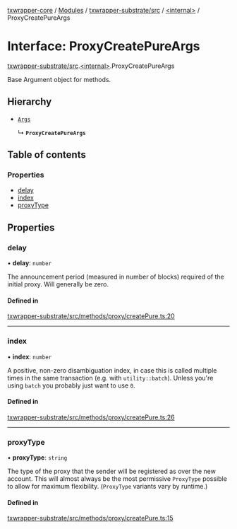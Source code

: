 [txwrapper-core](../README.md) / [Modules](../modules.md) / [txwrapper-substrate/src](../modules/txwrapper_substrate_src.md) / [\<internal\>](../modules/txwrapper_substrate_src._internal_.md) / ProxyCreatePureArgs

# Interface: ProxyCreatePureArgs

[txwrapper-substrate/src](../modules/txwrapper_substrate_src.md).[\<internal\>](../modules/txwrapper_substrate_src._internal_.md).ProxyCreatePureArgs

Base Argument object for methods.

## Hierarchy

- [`Args`](../modules/txwrapper_core_src.md#args)

  ↳ **`ProxyCreatePureArgs`**

## Table of contents

### Properties

- [delay](txwrapper_substrate_src._internal_.ProxyCreatePureArgs.md#delay)
- [index](txwrapper_substrate_src._internal_.ProxyCreatePureArgs.md#index)
- [proxyType](txwrapper_substrate_src._internal_.ProxyCreatePureArgs.md#proxytype)

## Properties

### delay

• **delay**: `number`

The announcement period (measured in number of blocks) required of the initial proxy.
Will generally be zero.

#### Defined in

[txwrapper-substrate/src/methods/proxy/createPure.ts:20](https://github.com/paritytech/txwrapper-core/blob/fe8eeb2/packages/txwrapper-substrate/src/methods/proxy/createPure.ts#L20)

___

### index

• **index**: `number`

A positive, non-zero disambiguation index, in case this is called multiple times in the same
transaction (e.g. with `utility::batch`). Unless you're using `batch` you probably just
want to use `0`.

#### Defined in

[txwrapper-substrate/src/methods/proxy/createPure.ts:26](https://github.com/paritytech/txwrapper-core/blob/fe8eeb2/packages/txwrapper-substrate/src/methods/proxy/createPure.ts#L26)

___

### proxyType

• **proxyType**: `string`

The type of the proxy that the sender will be registered as over the
new account. This will almost always be the most permissive `ProxyType` possible to
allow for maximum flexibility. (`ProxyType` variants vary by runtime.)

#### Defined in

[txwrapper-substrate/src/methods/proxy/createPure.ts:15](https://github.com/paritytech/txwrapper-core/blob/fe8eeb2/packages/txwrapper-substrate/src/methods/proxy/createPure.ts#L15)
